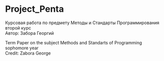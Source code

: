 # Project_Penta

Курсовая работа по предмету Методы и Стандарты Программирования  
второй курс   
Автор: Забора Георгий  



Term Paper on the subject Methods and Standarts of Programming  
sophomore year  
Credit: Zabora George  